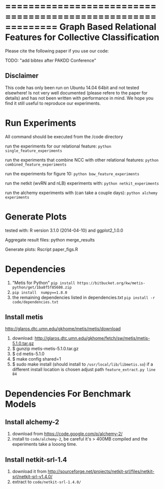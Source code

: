 =============================================================
Graph Based Relational Features for Collective Classification
=============================================================

Please cite the following paper if you use our code:

TODO: "add bibtex after PAKDD Conference"

Disclaimer
---------
This code has only been run on Ubuntu 14.04 64bit and not tested elsewhere!
Is not very well documented (please refere to the paper for details) and has
not been written with performance in mind. We hope you find it still useful
to reproduce our experiments.


Run Experiments
===============
All command should be executed from the /code directory

run the experiments for our relational feature:
``python single_feature_experiments``

run the experiments that combine NCC with other relational features:
``python combined_feature_experiments``

run the experiments for figure 10:
``python bow_feature_experiments``

run the netkit (wvRN and nLB) experiments with:
``python netkit_experiments``

run the alchemy experiments with (can take a couple days):
``python alchemy experiments``


Generate Plots
==============
tested with: R version 3.1.0 (2014-04-10) and ggplot2_1.0.0

Aggregate result files:
python merge_results

Generate plots:
Rscript paper_figs.R

Dependencies
============
1) "Metis for Python" ``pip install https://bitbucket.org/kw/metis-python/get/1ba8f5f85608.zip``
2) ``pip install  numpy==1.8.0``
3) the remaining dependencies listed in dependencies.txt
``pip install -r code/dependencies.txt``

Install metis
-------------
http://glaros.dtc.umn.edu/gkhome/metis/metis/download

1) download: http://glaros.dtc.umn.edu/gkhome/fetch/sw/metis/metis-5.1.0.tar.gz
2) $ gunzip metis-metis-5.1.0.tar.gz
3) $ cd metis-5.1.0
4) $ make config shared=1
5) $ sudo make install (should install to ``/usr/local/lib/libmetis.so``)
if a different install location is chosen adjust path ``feature_extract.py line 84``

Dependencies For Benchmark Models
=================================

Install alchemy-2
-----------------
1) download from https://code.google.com/p/alchemy-2/
2) install to ``code/alchemy-2``, be careful it's > 400MB compiled and the
experiments take a looong time.


Install netkit-srl-1.4
----------------------
1) download it from http://sourceforge.net/projects/netkit-srl/files/netkit-srl/netkit-srl-v1.4.0/
2) extract to ``code/netkit-srl-1.4.0/``
